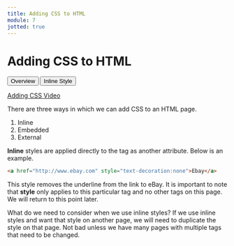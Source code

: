 ```yaml
---
title: Adding CSS to HTML
module: 7
jotted: true
---
```


# Adding CSS to HTML

<div class="tab">
  <button class="tablinks active" onclick="openTab(event, 'Overview')">Overview</button>
   <button class="tablinks" onclick="openTab(event, 'Inline')">Inline Style</button>
    
</div>

<!-- Tab content -->
<div id="Overview" class="tabcontent" style="display:block">

<p><a href="//www.youtube.com/embed/ZJxsUddqZrw" data-lity>Adding CSS Video</a></p>

<p>There are three ways in which we can add CSS to an HTML page.</p>
<ol>
<li>Inline</li>
<li>Embedded</li>
<li>External</li>
</ol>
</div>

<div id="Inline" class="tabcontent">

<p><b>Inline</b> styles are applied directly to the tag as another attribute.  Below is an example.</p>

<div class="tabhtml" markdown="1">

```html
<a href="http://www.ebay.com" style="text-decoration:none">Ebay</a>
```

</div>

<p>This style removes the underline from the link to eBay.  It is important to note that <b>style</b> only applies to this particular tag and no other tags on this page.  We will return to this point later.</p>

<p>What do we need to consider when we use inline styles? If we use inline styles and want that style on another page, we will need to duplicate the style on that page.  Not bad unless we have many pages with multiple tags that need to be changed.</p>

</div>